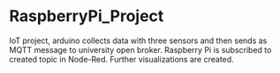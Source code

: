 # RaspberryPi_Project
IoT project, arduino collects data with three sensors and then sends as MQTT message to university open broker. Raspberry Pi is subscribed to created topic in Node-Red. Further visualizations are created.
